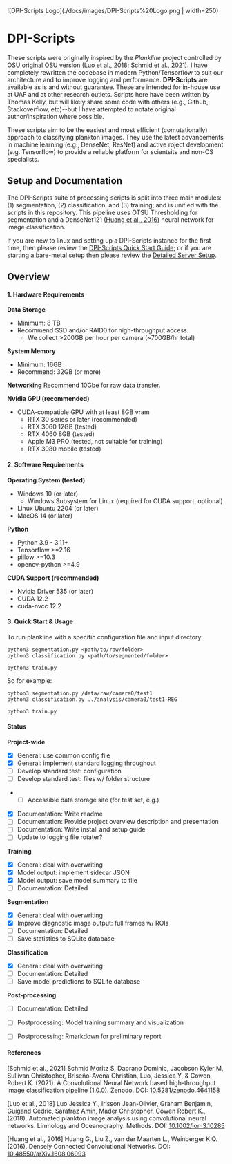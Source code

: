 ![DPI-Scripts Logo](./docs/images/DPI-Scripts%20Logo.png | width=250)
# DPI-Scripts
These scripts were originally inspired by the _Plankline_ project controlled by OSU [original OSU version](https://zenodo.org/record/4641158) [(Luo et al., 2018; ](#Luo) [Schmid et al., 2021)](#Schmid). I have completely rewritten the codebase in modern Python/Tensorflow to suit our architecture and to improve logging and performance. __DPI-Scripts__ are available as is and without guarantee. These are intended for in-house use at UAF and at other research outlets. Scripts here have been written by Thomas Kelly, but will likely share some code with others (e.g., Github, Stackoverflow, etc)--but I have attempted to notate original author/inspiration where possible.

These scripts aim to be the easiest and most efficient (comutationally) approach to classifying plankton images. They use the latest advancements in machine learning (e.g., DenseNet, ResNet) and active roject development (e.g. Tensorflow) to provide a reliable platform for scientsits and non-CS specialists. 

## Setup and Documentation

The DPI-Scripts suite of processing scripts is split into three main modules: (1) segmentation, (2) classification, and (3) training; and is unified with the scripts in this repository. This pipeline uses OTSU Thresholding for segmentation and a DenseNet121 [(Huang et al., 2016)](#Huang) neural network for image classification. 

If you are new to linux and setting up a DPI-Scripts instance for the first time, then please review the [DPI-Scripts Quick Start Guide](docs/DPI-Scripts-Setup.md); or if you are starting a bare-metal setup then please review the [Detailed Server Setup](docs/Server-Setup-Guide.md). 

## Overview
#### 1. Hardware Requirements
__Data Storage__
- Minimum: 8 TB
- Recommend SSD and/or RAID0 for high-throughput access.
    - We collect >200GB per hour per camera (~700GB/hr total)

__System Memory__
- Minimum: 16GB
- Recommend: 32GB (or more)

__Networking__
Recommend 10Gbe for raw data transfer.

__Nvidia GPU (recommended)__
- CUDA-compatible GPU with at least 8GB vram
    - RTX 30 series or later (recommended)
    - RTX 3060 12GB (tested)
    - RTX 4060 8GB (tested)
    - Apple M3 PRO (tested, not suitable for training)
    - RTX 3080 mobile (tested)


#### 2. Software Requirements

__Operating System (tested)__
- Windows 10 (or later)
    - Windows Subsystem for Linux (required for CUDA support, optional) 
- Linux Ubuntu 2204 (or later)
- MacOS 14 (or later)

__Python__
- Python 3.9 - 3.11+
- Tensorflow >=2.16
- pillow >=10.3
- opencv-python >=4.9

__CUDA Support (recommended)__
- Nvidia Driver 535 (or later) 
- CUDA 12.2
- cuda-nvcc 12.2


#### 3. Quick Start & Usage

To run plankline with a specific configuration file and input directory:

    python3 segmentation.py <path/to/raw/folder>
    python3 classification.py <path/to/segmented/folder>
    
    python3 train.py


So for example:

    python3 segmentation.py /data/raw/camera0/test1
    python3 classification.py ../analysis/camera0/test1-REG

    python3 train.py
    

#### Status

__Project-wide__
- [x] General: use common config file
- [x] General: implement standard logging throughout
- [ ] Develop standard test: configuration
- [ ] Develop standard test: files w/ folder structure
- - [ ] Accessible data storage site (for test set, e.g.) 
- [x] Documentation: Write readme
- [ ] Documentation: Provide project overview description and presentation
- [ ] Documentation: Write install and setup guide
- [ ] Update to logging file rotater?

__Training__
- [x] General: deal with overwriting
- [x] Model output: implement sidecar JSON
- [x] Model output: save model summary to file
- [ ] Documentation: Detailed

__Segmentation__
- [x] General: deal with overwriting
- [x] Improve diagnostic image output: full frames w/ ROIs
- [ ] Documentation: Detailed
- [ ] Save statistics to SQLite database

__Classification__
- [x] General: deal with overwriting
- [ ] Documentation: Detailed
- [ ] Save model predictions to SQLite database

__Post-processing__
- [ ] Documentation: Detailed
- [ ] Postprocessing: Model training summary and visualization
- [ ] Postprocessing: Rmarkdown for preliminary report


#### References

<a id="Schmid">[Schmid et al., 2021]</a> Schmid Moritz S, Daprano Dominic, Jacobson Kyler M, Sullivan Christopher, Briseño-Avena Christian, Luo, Jessica Y, & Cowen, Robert K. (2021). A Convolutional Neural Network based high-throughput image classification pipeline (1.0.0). Zenodo. DOI: [10.5281/zenodo.4641158](https://doi.org/10.5281/zenodo.4641158)

<a id="Luo">[Luo et al., 2018]</a> Luo Jessica Y., Irisson Jean-Olivier, Graham Benjamin, Guigand Cedric, Sarafraz Amin, Mader Christopher, Cowen Robert K., (2018). Automated plankton image analysis using convolutional neural networks. Limnology and Oceanography: Methods. DOI: [10.1002/lom3.10285](https://doi.org/10.1002/lom3.10285)

<a id="Huang">[Huang et al., 2016]</a> Huang G., Liu Z., van der Maarten L., Weinberger K.Q. (2016). Densely Connected Convolutional Networks. DOI: [10.48550/arXiv.1608.06993](https://doi.org/10.48550/arXiv.1608.06993)
